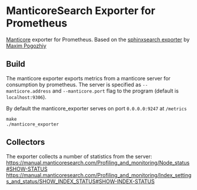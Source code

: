 # ManticoreSearch Exporter for Prometheus

[Manticore](http://manticoresearch.com) exporter for Prometheus.
Based on the [sphinxsearch exporter](https://github.com/foxdalas/sphinx_exporter) by [Maxim Pogozhiy](https://github.com/foxdalas/)


## Build

The manticore exporter exports metrics from a manticore server for
consumption by prometheus. The server is specified as `--manticore.address` and `--manticore.port` flag
to the program (default is `localhost:9306`).

By default the manticore\_exporter serves on port `0.0.0.0:9247` at `/metrics`

```
make
./manticore_exporter
```

## Collectors

The exporter collects a number of statistics from the server:
https://manual.manticoresearch.com/Profiling_and_monitoring/Node_status#SHOW-STATUS
https://manual.manticoresearch.com/Profiling_and_monitoring/Index_settings_and_status/SHOW_INDEX_STATUS#SHOW-INDEX-STATUS
